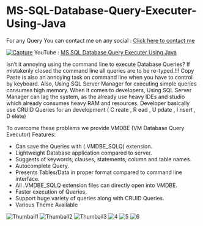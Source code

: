 # MS-SQL-Database-Query-Executer-Using-Java

For any Query You can contact me on any social : [Click here to contact me](https://vaibhavmojidra.blogspot.com/2019/12/about.html)

[![Capture](https://user-images.githubusercontent.com/51367686/100611714-c1a58480-3337-11eb-89d9-16765a237696.PNG)](https://youtu.be/r6IslFLbn5w)
  YouTube : [MS SQL Database Query Executer Using Java](https://youtu.be/r6IslFLbn5w)
  
Isn’t it annoying using the command line to execute Database Queries?
If mistakenly closed the command line all queries are to be re-typed.!!!
Copy Paste is also an annoying task on command line when you have to control by keyboard.
Also, Using SQL Server Manager for executing simple queries consumes high memory.
When it comes to developers, Using SQL Server Manager can lag the system, as the already use heavy IDEs and studio which already consumes heavy RAM and resources.
Developer basically use CRUID Queries for an development ( C reate , R ead , U pdate , I nsert , D elete)



To overcome these problems we provide VMDBE (VM Database Query Executor)
Features:

- Can save the Queries with (.VMDBE_SQLQ) extension.
- Lightweight Database application compared to server.
- Suggests of keywords, clauses, statements, column and table names.
-  Autocomplete Query.
- Presents Tables/Data in proper format compared to command line   
  interface.
- All .VMDBE_SQLQ extension files can directly open into VMDBE.
- Faster execution of Queries.
- Support huge variety of queries along with CRUID Queries.
- Various Theme Available

![Thumbail1](https://user-images.githubusercontent.com/51367686/100611746-c9fdbf80-3337-11eb-851e-a76c6f4165b4.png)
![Thumbail2](https://user-images.githubusercontent.com/51367686/100611752-cc601980-3337-11eb-8402-a620101ff315.png)
![Thumbail3](https://user-images.githubusercontent.com/51367686/100611765-d1bd6400-3337-11eb-899d-2b0537bc5f69.png)
![4](https://user-images.githubusercontent.com/51367686/100611776-d71aae80-3337-11eb-951a-f5e5a26235fa.PNG)
![5](https://user-images.githubusercontent.com/51367686/100611638-a5a1e300-3337-11eb-9a85-ed4573f09647.PNG)
![6](https://user-images.githubusercontent.com/51367686/100611695-b9e5e000-3337-11eb-9f52-6d2b2ad1768e.PNG)
